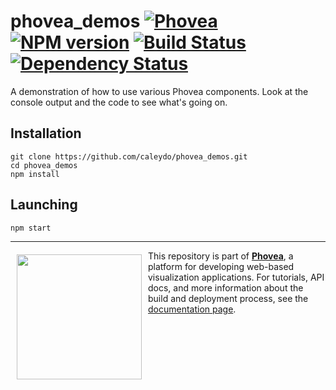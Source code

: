 phovea_demos [![Phovea][phovea-image]][phovea-url] [![NPM version][npm-image]][npm-url] [![Build Status][travis-image]][travis-url] [![Dependency Status][daviddm-image]][daviddm-url]
=====================

A demonstration of how to use various Phovea components. Look at the console output and the code to see what's going on. 

Installation
------------

```
git clone https://github.com/caleydo/phovea_demos.git
cd phovea_demos
npm install
```


Launching
---------

```
npm start
```


***

<a href="https://caleydo.org"><img src="http://caleydo.org/assets/images/logos/caleydo.svg" align="left" width="200px" hspace="10" vspace="6"></a>
This repository is part of **[Phovea](http://phovea.caleydo.org/)**, a platform for developing web-based visualization applications. For tutorials, API docs, and more information about the build and deployment process, see the [documentation page](http://phovea.caleydo.org).


[phovea-image]: https://img.shields.io/badge/Phovea-Application-1BA64E.svg
[phovea-url]: https://phovea.caleydo.org
[npm-image]: https://badge.fury.io/js/phovea_demos.svg
[npm-url]: https://npmjs.org/package/phovea_demos
[travis-image]: https://travis-ci.org/caleydo/phovea_demos.svg?branch=master
[travis-url]: https://travis-ci.org/caleydo/phovea_demos
[daviddm-image]: https://david-dm.org/caleydo/phovea_demos/status.svg
[daviddm-url]: https://david-dm.org/caleydo/phovea_demos
